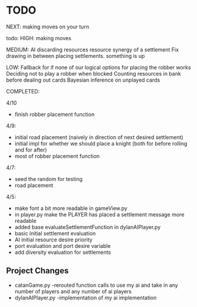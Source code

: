 # TODO

NEXT:
making moves on your turn

todo:
HIGH:
making moves

MEDIUM: 
AI discarding resources
resource synergy of a settlement
Fix drawing in between placing settlements. something is up

LOW:
Fallback for if none of our logical options for placing the robber works
Deciding not to play a robber when blocked
Counting resources in bank before dealing out cards
Bayesian inference on unplayed cards


COMPLETED:

4/10
- finish robber placement function

4/9:
- initial road placement (naively in direction of next desired settlement)
- initial impl for whether we should place a knight (both for before rolling and for after)
- most of robber placement function

4/7:
- seed the random for testing
- road placement


4/5:
- make font a bit more readable in gameView.py
- in player.py make the PLAYER has placed a settlement message more readable
- added base evaluateSettlementFunction in dylanAIPlayer.py
- basic initial settlement evaluation
- AI initial resource desire priority
- port evaluation and port desire variable
- add diversity evaluation for settlements





## Project Changes
- catanGame.py -rerouted function calls to use my ai and take in any number of players and any number of ai players
- dylanAIPlayer.py -implementation of my ai implementation


## 